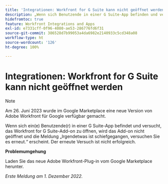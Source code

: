 ```yaml
---
title: 'Integrationen: Workfront for G Suite kann nicht geöffnet werden'
description: „Wenn sich Benutzende in einer G Suite-App befinden und versuchen, das Add-on ‚Workfront for G Suite‘ zu öffnen, wird das Add-on nicht geöffnet, und die Meldung ‚Es ist ein Fehler aufgetreten. Bitte erneut versuchen‘ wird angezeigt. Auch ein erneuter Versuch ist nicht erfolgreich. „
hidefromtoc: true
feature: Workfront Integrations and Apps
exl-id: e7331cff-0f96-4080-ae53-286776fd6f31
source-git-commit: 386528d7b99053a4da6982e2140933c5cd348a08
workflow-type: ht
source-wordcount: '126'
ht-degree: 100%

---
```


# Integrationen: Workfront for G Suite kann nicht geöffnet werden

<!--Converted to Story-->

>[!NOTE]
>
>Am 26. Juni 2023 wurde im Google Marketplace eine neue Version von Adobe Workfront für Google verfügbar gemacht.

Wenn sich ein(e) Benutzende(r) in einer G Suite-App befindet und versucht, das Workfront for G Suite-Add-on zu öffnen, wird das Add-on nicht geöffnet und die Meldung „Irgendetwas ist schiefgegangen, versuchen Sie es erneut.“ erscheint. Der erneute Versuch ist nicht erfolgreich.

**Problemumgehung**

Laden Sie das neue Adobe Workfront-Plug-in vom Google Marketplace herunter.

_Erste Meldung am 1. Dezember 2022._
